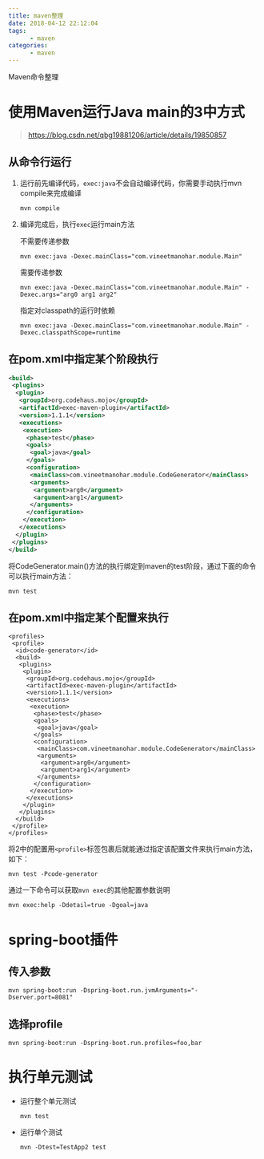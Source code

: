 ```yaml
---
title: maven整理
date: 2018-04-12 22:12:04
tags:
      - maven
categories:
      - maven
---
```


Maven命令整理
<!-- more -->

# 使用Maven运行Java main的3中方式

> https://blog.csdn.net/qbg19881206/article/details/19850857

## 从命令行运行

1. 运行前先编译代码，`exec:java`不会自动编译代码，你需要手动执行mvn compile来完成编译

    `mvn compile`

2. 编译完成后，执行`exec`运行main方法

    不需要传递参数
    
    `mvn exec:java -Dexec.mainClass="com.vineetmanohar.module.Main"`

    需要传递参数
    
    `mvn exec:java -Dexec.mainClass="com.vineetmanohar.module.Main" -Dexec.args="arg0 arg1 arg2"`

    指定对classpath的运行时依赖
    
    `mvn exec:java -Dexec.mainClass="com.vineetmanohar.module.Main" -Dexec.classpathScope=runtime`

## 在pom.xml中指定某个阶段执行

```xml
<build>  
 <plugins>  
  <plugin>  
   <groupId>org.codehaus.mojo</groupId>  
   <artifactId>exec-maven-plugin</artifactId>  
   <version>1.1.1</version>  
   <executions>  
    <execution>  
     <phase>test</phase>  
     <goals>  
      <goal>java</goal>  
     </goals>  
     <configuration>  
      <mainClass>com.vineetmanohar.module.CodeGenerator</mainClass>  
      <arguments>  
       <argument>arg0</argument>  
       <argument>arg1</argument>  
      </arguments>  
     </configuration>  
    </execution>  
   </executions>  
  </plugin>  
 </plugins>  
</build>
```

将CodeGenerator.main()方法的执行绑定到maven的test阶段，通过下面的命令可以执行main方法：

```
mvn test
```

## 在pom.xml中指定某个配置来执行

```
<profiles>  
 <profile>  
  <id>code-generator</id>  
  <build>  
   <plugins>  
    <plugin>  
     <groupId>org.codehaus.mojo</groupId>  
     <artifactId>exec-maven-plugin</artifactId>  
     <version>1.1.1</version>  
     <executions>  
      <execution>  
       <phase>test</phase>  
       <goals>  
        <goal>java</goal>  
       </goals>  
       <configuration>  
        <mainClass>com.vineetmanohar.module.CodeGenerator</mainClass>  
        <arguments>  
         <argument>arg0</argument>  
         <argument>arg1</argument>  
        </arguments>  
       </configuration>  
      </execution>  
     </executions>  
    </plugin>  
   </plugins>  
  </build>  
 </profile>  
</profiles>
```

将2中的配置用`<profile>`标签包裹后就能通过指定该配置文件来执行main方法，如下：

```
mvn test -Pcode-generator
```

通过一下命令可以获取`mvn exec`的其他配置参数说明

```
mvn exec:help -Ddetail=true -Dgoal=java
```

# spring-boot插件

## 传入参数

```
mvn spring-boot:run -Dspring-boot.run.jvmArguments="-Dserver.port=8081"
```

## 选择profile

```
mvn spring-boot:run -Dspring-boot.run.profiles=foo,bar
```

# 执行单元测试

- 运行整个单元测试

    `mvn test`

- 运行单个测试

    `mvn -Dtest=TestApp2 test`


